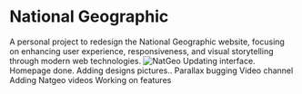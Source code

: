 # National Geographic
A personal project to redesign the National Geographic website, focusing on enhancing user experience, responsiveness, and visual storytelling through modern web technologies.
![NatGeo](https://github.com/user-attachments/assets/ea2b46aa-9917-40e8-b3ee-cf7f0e07e988)
Updating interface.
Homepage done.
Adding designs pictures..
Parallax bugging
Video channel
Adding Natgeo videos
Working on features
